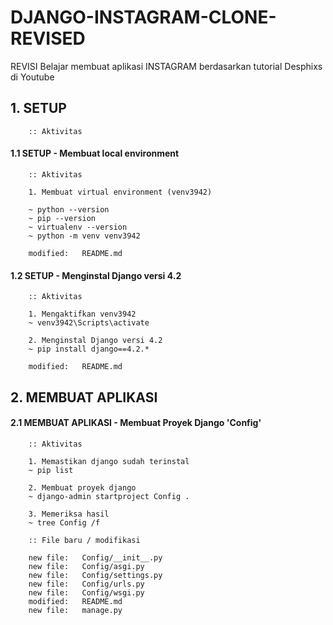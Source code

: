 # DJANGO-INSTAGRAM-CLONE-REVISED
REVISI Belajar membuat aplikasi INSTAGRAM berdasarkan tutorial Desphixs di Youtube


## 1. SETUP 

        :: Aktivitas


#### 1.1 SETUP - Membuat local environment

        :: Aktivitas

        1. Membuat virtual environment (venv3942)

        ~ python --version
        ~ pip --version
        ~ virtualenv --version
        ~ python -m venv venv3942

        modified:   README.md


#### 1.2 SETUP - Menginstal Django versi 4.2

        :: Aktivitas

        1. Mengaktifkan venv3942
        ~ venv3942\Scripts\activate

        2. Menginstal Django versi 4.2
        ~ pip install django==4.2.*

        modified:   README.md


## 2. MEMBUAT APLIKASI


#### 2.1 MEMBUAT APLIKASI - Membuat Proyek Django 'Config'

        :: Aktivitas

        1. Memastikan django sudah terinstal
        ~ pip list

        2. Membuat proyek django
        ~ django-admin startproject Config .

        3. Memeriksa hasil
        ~ tree Config /f

        :: File baru / modifikasi

        new file:   Config/__init__.py
        new file:   Config/asgi.py
        new file:   Config/settings.py
        new file:   Config/urls.py
        new file:   Config/wsgi.py
        modified:   README.md
        new file:   manage.py